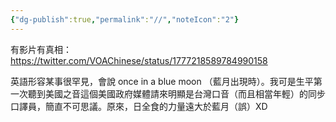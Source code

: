 ```yaml
---
{"dg-publish":true,"permalink":"//","noteIcon":"2"}
---
```


有影片有真相：
https://twitter.com/VOAChinese/status/1777218589784990158

英語形容某事很罕見，會說 once in a blue moon （藍月出現時）。我可是生平第一次聽到美國之音這個美國政府媒體請來明顯是台灣口音（而且相當年輕）的同步口譯員，簡直不可思議。原來，日全食的力量遠大於藍月（誤）XD

